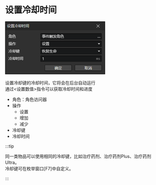 # 设置冷却时间

![](img/setCooldown-1.png)

设置冷却键的冷却时间，它将会在后台自动运行  
通过<设置数值>指令可以获取冷却时间和进度

- 角色：角色访问器
- 操作
  - 设置
  - 增加
  - 减少
- 冷却键
- 冷却时间

:::tip

同一类物品可以使用相同的冷却键，比如治疗药剂、治疗药剂Plus、治疗药剂Ultra。  
冷却键可在枚举窗口[F7]中自定义。

:::